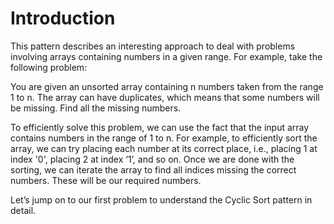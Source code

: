 # Introduction
This pattern describes an interesting approach to deal with problems involving arrays containing numbers in a given range. For example, take the following problem:

You are given an unsorted array containing n numbers taken from the range 1 to n. 
The array can have duplicates, which means that some numbers will be missing. Find all the missing numbers.

To efficiently solve this problem, we can use the fact that the input array contains numbers in the range of 1 to n. 
For example, to efficiently sort the array, we can try placing each number at its correct place, i.e., placing 1 at index '0', placing 2 at index ‘1’, and so on. 
Once we are done with the sorting, we can iterate the array to find all indices missing the correct numbers. These will be our required numbers.

Let’s jump on to our first problem to understand the Cyclic Sort pattern in detail.

